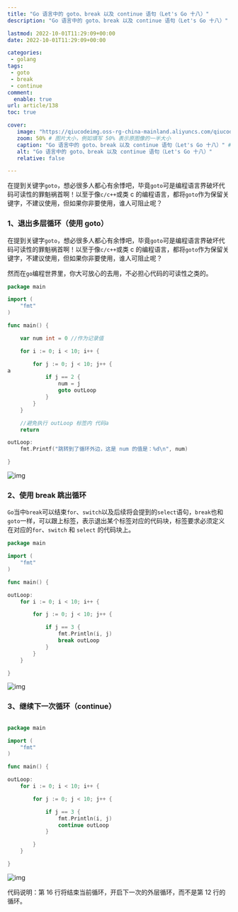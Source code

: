 ```yaml
---
title: "Go 语言中的 goto、break 以及 continue 语句（Let's Go 十八）"
description: "Go 语言中的 goto、break 以及 continue 语句（Let's Go 十八）"

lastmod: 2022-10-01T11:29:09+00:00
date: 2022-10-01T11:29:09+00:00

categories:
 - golang
tags:
 - goto
 - break
 - continue
comment:
  enable: true
url: article/138
toc: true

cover:
   image: "https://qiucodeimg.oss-rg-china-mainland.aliyuncs.com/qiucode2020/1664623614250.png" #图片路径例如：posts/tech/123/123.png
   zoom: 50% # 图片大小，例如填写 50% 表示原图像的一半大小
   caption: "Go 语言中的 goto、break 以及 continue 语句（Let's Go 十八）" #图片底部描述
   alt: "Go 语言中的 goto、break 以及 continue 语句（Let's Go 十八）"
   relative: false

---
```


在提到关键字```goto```，想必很多人都心有余悸吧，毕竟```goto```可是编程语言界破坏代码可读性的罪魁祸首啊！以至于像```c/c++```或类 c 的编程语言，都将```goto```作为保留关键字，不建议使用，但如果你非要使用，谁人可阻止呢？

<!--more-->

### 1、退出多层循环（使用 goto）

在提到关键字`goto`，想必很多人都心有余悸吧，毕竟`goto`可是编程语言界破坏代码可读性的罪魁祸首啊！以至于像`c/c++`或类 c 的编程语言，都将`goto`作为保留关键字，不建议使用，但如果你非要使用，谁人可阻止呢？

然而在`go`编程世界里，你大可放心的去用，不必担心代码的可读性之类的。

```go
package main

import (
    "fmt"
)

func main() {

    var num int = 0 //作为记录值

    for i := 0; i < 10; i++ {

        for j := 0; j < 10; j++ {
a
            if j == 2 {
                num = j
                goto outLoop
            }
        }
    }

    //避免执行 outLoop 标签内 代码a
    return

outLoop:
    fmt.Printf("跳转到了循环外边，这是 num 的值是：%d\n", num)

}
```



![img](https://qiucodeimg.oss-rg-china-mainland.aliyuncs.com/qiucode2020/1664623614250.png)

### 2、使用 break 跳出循环

`Go`当中`break`可以结束`for`、`switch`以及后续将会提到的`select`语句，`break`也和`goto`一样，可以跟上标签，表示退出某个标签对应的代码块，标签要求必须定义在对应的`for`、`switch` 和 `select` 的代码块上。

```go
package main

import (
    "fmt"
)

func main() {

outLoop:
    for i := 0; i < 10; i++ {

        for j := 0; j < 10; j++ {

            if j == 3 {
                fmt.Println(i, j)
                break outLoop
            }
        }
    }

}
```



![img](https://qiucodeimg.oss-rg-china-mainland.aliyuncs.com/qiucode2020/1664623636504.png)

### 3、继续下一次循环（continue）

```go

package main

import (
    "fmt"
)

func main() {

outLoop:
    for i := 0; i < 10; i++ {

        for j := 0; j < 10; j++ {

            if j == 3 {
                fmt.Println(i, j)
                continue outLoop
            }

        }
    }

}
```



![img](https://qiucodeimg.oss-rg-china-mainland.aliyuncs.com/qiucode2020/1664623662874.png)

代码说明：第 16 行将结束当前循环，开启下一次的外层循环，而不是第 12 行的循环。